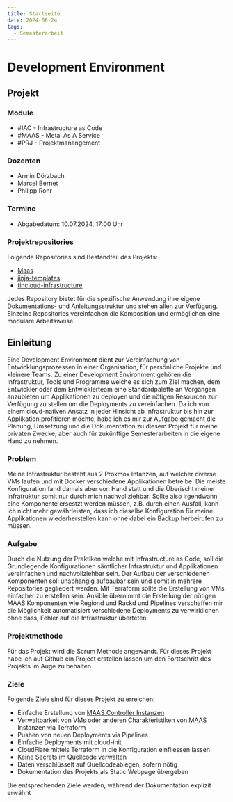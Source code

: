 ```yaml
---
title: Startseite
date: 2024-06-24
tags:
  - Semesterarbeit
---
```


# Development Environment

## Projekt

### Module

- #IAC - Infrastructure as Code
- #MAAS - Metal As A Service
- #PRJ - Projektmanangement

### Dozenten

- Armin Dörzbach
- Marcel Bernet
- Philipp Rohr

### Termine

- Abgabedatum: 10.07.2024, 17:00 Uhr

### Projektrepositories

Folgende Repositories sind Bestandteil des Projekts:

- [Maas](https://github.com/migueltinembart/maas)
- [jinja-templates](https://github.com/migueltinembart/jinja-templates)
- [tincloud-infrastructure](https://github.com/migueltinembart/tincloud-infrastructure)

Jedes Repository bietet für die spezifische Anwendung ihre eigene Dokumentations- und Anleitungsstruktur und stehen allen zur Verfügung. Einzelne Repositories vereinfachen die Komposition und ermöglichen eine modulare Arbeitsweise.

## Einleitung

Eine Development Environment dient zur Vereinfachung von Entwicklungsprozessen in einer Organisation, für persönliche Projekte und kleinere Teams. Zu einer Development Environment gehören die Infrastruktur, Tools und Programme welche es sich zum Ziel machen, dem Entwickler oder dem Entwicklerteam eine Standardpalette an Vorgängen anzubieten um Applikationen zu deployen und die nötigen Resourcen zur Verfügung zu stellen um die Deployments zu vereinfachen. Da ich von einem cloud-nativen Ansatz in jeder Hinsicht ab Infrastruktur bis hin zur Applikation profitieren möchte, habe ich es mir zur Aufgabe gemacht die Planung, Umsetzung und die Dokumentation zu diesem Projekt für meine privaten Zwecke, aber auch für zukünftige Semesterarbeiten in die eigene Hand zu nehmen.

### Problem

Meine Infrastruktur besteht aus 2 Proxmox Intanzen, auf welcher diverse VMs laufen und mit Docker verschiedene Applikationen betreibe. Die meiste Konfiguration fand damals aber von Hand statt und die Überischt meiner Infratruktur somit nur durch mich nachvollziehbar. Sollte also irgendwann eine Komponente ersestzt werden müssen, z.B. durch einen Ausfall, kann ich nicht mehr gewährleisten, dass ich dieselbe Konfiguration für meine Applikationen wiederherstellen kann ohne dabei ein Backup herbeirufen zu müssen. 

### Aufgabe

Durch die Nutzung der Praktiken welche mit Infrastructure as Code, soll die Grundlegende Konfigurationen sämtlicher Infrastruktur und Applikationen vereinfachen und nachvollziehbar sein. Der Aufbau der verschiedenen Komponenten soll unabhängig aufbaubar sein und somit in mehrere Repositories gegliedert werden. Mit Terraform sollte die Erstellung von VMs einfacher zu erstellen sein. Ansible übernimmt die Erstellung der nötigen MAAS Komponenten wie Regiond und Rackd und Pipelines verschaffen mir die Möglichkeit automatisiert verschiedene Deployments zu verwirklichen ohne dass, Fehler auf die Infrastruktur überteten

### Projektmethode

Für das Projekt wird die Scrum Methode angewandt. Für dieses Projekt habe ich auf Github ein Project erstellen lassen um den Forttschritt des Projekts im Auge zu behalten.

### Ziele

Folgende Ziele sind für dieses Projekt zu erreichen:

- Einfache Erstellung von [MAAS Controller Instanzen]()
- Verwaltbarkeit von VMs oder anderen Charakteristiken von MAAS Instanzen via Terraform
- Pushen von neuen Deployments via Pipelines
- Einfache Deployments mit cloud-init
- CloudFlare mittels Terraform in die Konfiguration einfliessen lassen
- Keine Secrets im Quellcode verwalten
- Daten verschlüsselt auf Quellcodeablegen, sofern nötig
- Dokumentation des Projekts als Static Webpage übergeben

Die entsprechenden Ziele werden, während der Dokumentation explizit erwähnt

